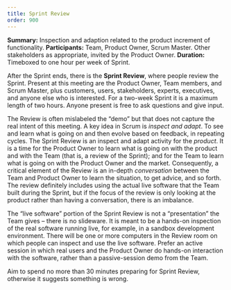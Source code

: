 ```yaml
---
title: Sprint Review
order: 900
---
```


**Summary:** Inspection and adaption related to the product increment of functionality.
**Participants:** Team, Product Owner, Scrum Master. Other stakeholders as appropriate, invited by the Product Owner.
**Duration:** Timeboxed to one hour per week of Sprint.

After the Sprint ends, there is the **Sprint Review**, where people review the Sprint. Present at this meeting are the Product Owner, Team members, and Scrum Master, plus customers, users,  stakeholders, experts, executives, and anyone else who is interested. For a two-week Sprint it is a maximum length of two hours. Anyone present is free to ask questions and give input.

The Review is often mislabeled the “demo” but that does not capture the real intent of this meeting. A key idea in Scrum is *inspect and adapt*. To see and learn what is going on and then evolve based on feedback, in repeating cycles. The Sprint Review is an inspect and adapt activity for the *product*. It is a time for the Product Owner to learn what is going on with the product and with the Team (that is, a review of the Sprint); and for the Team to learn what is going on with the Product Owner and the market. Consequently, a critical element of the Review is an in-depth *conversation* between the Team and Product Owner to learn the situation, to get advice, and so forth. The review definitely includes using the actual live software that the Team built during the Sprint, but if the focus of the review is only looking at the product rather than having a conversation, there is an imbalance.

The “live software” portion of the Sprint Review is not a “presentation” the Team gives – there is no slideware. It is meant to be a hands-on inspection of the real software running live, for example, in a sandbox development environment. There will be one or more computers in the Review room on which people can inspect and use the live software. Prefer an active session in which real users and the Product Owner do hands-on interaction with the software, rather than a passive-session demo from the Team.

Aim to spend no more than 30 minutes preparing for Sprint Review, otherwise it suggests something is wrong.
